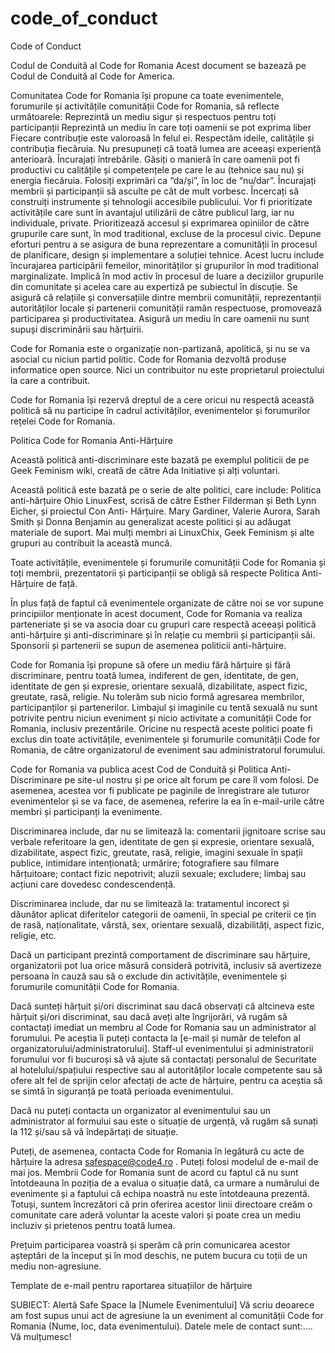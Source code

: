 # code_of_conduct
Code of Conduct

Codul de Conduită al Code for Romania
Acest document se bazează pe Codul de Conduită al Code for America.

Comunitatea Code for Romania își propune ca toate evenimentele, forumurile și activitățile comunității Code for Romania, să reflecte următoarele:
Reprezintă un mediu sigur și respectuos pentru toți participanții
Reprezintă un mediu în care toți oamenii se pot exprima liber
Fiecare contribuție este valoroasă în felul ei. Respectăm ideile, calitățile și contribuția fiecăruia.
Nu presupuneți că toată lumea are aceeași experiență anterioară. Încurajați întrebările. 
Găsiți o manieră în care oamenii pot fi productivi cu calitățile și competențele pe care le au (tehnice sau nu) și energia fiecăruia. Folosiți exprimări ca “da/și”, în loc de “nu/dar”.
Încurajați membrii și participanții să asculte pe cât de mult vorbesc.
Încercați să construiți instrumente și tehnologii accesibile publicului. Vor fi prioritizate activitățile care sunt în avantajul utilizării de către publicul larg, iar nu individuale, private.
Prioritizează accesul și exprimarea opiniilor de către grupurile care sunt, în mod traditional, excluse de la procesul civic.
Depune eforturi pentru a se asigura de buna reprezentare a comunității în procesul de planificare, design și implementare a soluției tehnice. Acest lucru include încurajarea participării femeilor, minorităților și grupurilor în mod traditional marginalizate.
Implică în mod activ în procesul de luare a deciziilor grupurile din   comunitate și acelea care au expertiză pe subiectul în discuție.
Se asigură că relațiile și conversațiile dintre membrii comunității, reprezentanții autorităților locale și partenerii comunității ramân respectuose, promovează participarea și productivitatea.
Asigură un mediu în care oamenii nu sunt supuși discriminării sau hărțuirii.

Code for Romania este o organizație non-partizană, apolitică, și nu se va asocial cu niciun partid politic.
Code for Romania dezvoltă produse informatice open source. Nici un contribuitor nu este proprietarul proiectului la care a contribuit.

Code for Romania își rezervă dreptul de a cere oricui nu respectă această politică să nu participe în cadrul activităților, evenimentelor și forumurilor rețelei Code for Romania.


Politica Code for Romania Anti-Hărțuire

Această politică anti-discriminare este bazată pe exemplul politicii de pe Geek Feminism wiki, creată de către Ada Initiative și alți voluntari.

Această politică este bazată pe o serie de alte politici, care include: Politica anti-hărțuire Ohio LinuxFest, scrisă de către Esther Filderman și Beth Lynn Eicher, și proiectul Con Anti- Hărțuire. Mary Gardiner, Valerie Aurora, Sarah Smith și Donna Benjamin au generalizat aceste politici și au adăugat materiale de suport. Mai mulți membri ai  LinuxChix, Geek Feminism și alte grupuri au contribuit la această muncă.

Toate activitățile, evenimentele și forumurile comunității Code for Romania și toți membrii, prezentatorii și participanții se obligă să respecte Politica Anti-Hărțuire de față. 

În plus față de faptul că evenimentele organizate de către noi se vor supune principiilor menționate în acest document, Code for Romania va realiza parteneriate și se va asocia doar cu grupuri care respectă aceeași politică anti-hărțuire și anti-discriminare și în relație cu membrii și participanții săi. Sponsorii și partenerii se supun de asemenea politicii anti-hărțuire.

Code for Romania își propune să ofere un mediu fără hărțuire și fără discriminare, pentru toată lumea, indiferent de gen, identitate, de gen, identitate de gen și expresie, orientare sexuală, dizabilitate, aspect fizic, greutate, rasă, religie. Nu tolerăm sub nicio formă agresarea membrilor, participanților și partenerilor. Limbajul și imaginile cu tentă sexuală nu sunt potrivite pentru niciun eveniment și nicio activitate a comunității Code for Romania, inclusiv prezentările. Oricine nu respectă aceste politici poate fi exclus din toate activitățile, evenimentele și forumurile comunității Code for Romania, de către organizatorul de eveniment sau administratorul forumului.


Code for Romania va publica acest Cod de Conduită și Politica Anti- Discriminare pe site-ul nostru și pe orice alt forum pe care îl vom folosi. De asemenea, acestea vor fi publicate pe paginile de înregistrare ale tuturor evenimentelor și se va face, de asemenea, referire la ea în e-mail-urile către membri și participanți la evenimente.

Discriminarea include, dar nu se limitează la: comentarii jignitoare scrise sau verbale referitoare la gen, identitate de gen și expresie, orientare sexuală, dizabilitate, aspect fizic, greutate, rasă, religie, imagini sexuale în spații publice, intimidare intenționată; urmărire; fotografiere sau filmare hărțuitoare; contact fizic nepotrivit; aluzii sexuale; excludere; limbaj sau acțiuni care dovedesc condescendență.

Discriminarea include, dar nu se limitează la: tratamentul incorect și dăunător aplicat diferitelor categorii de oamenii, în special pe criterii ce țin de rasă, naționalitate, vârstă, sex, orientare sexuală, dizabilități, aspect fizic, religie, etc.

Dacă un participant prezintă comportament de discriminare sau hărțuire, organizatorii pot lua orice măsură consideră potrivită, inclusiv să avertizeze persoana în cauză sau să o exclude din activitățile, evenimentele și forumurile comunității Code for Romania.

Dacă sunteți hărțuit și/ori discriminat sau dacă observați că altcineva este hărțuit și/ori discriminat, sau dacă aveți alte îngrijorări, vă rugăm să contactați imediat un membru al Code for Romania sau un administrator al forumului. Pe aceștia îi puteți contacta la [e-mail și număr de telefon al organizatorului/administratorului]. Staff-ul evenimentului și administratorii forumului vor fi bucuroși să vă ajute să contactați personalul de Securitate al hotelului/spațiului respective sau al autorităților locale competente sau să ofere alt fel de sprijin celor afectați de acte de hărțuire, pentru ca aceștia să se simtă în siguranță pe toată perioada evenimentului.

Dacă nu puteți contacta un organizator al evenimentului sau un administrator al formului sau este o situație de urgență, vă rugăm să sunați la 112 și/sau să vă îndepărtați de situație.

Puteți, de asemenea, contacta Code for Romania în legătură cu acte de hărțuire la adresa safespace@code4.ro . Puteți folosi modelul de e-mail de mai jos. Membrii Code for Romania sunt de acord cu faptul că nu sunt întotdeauna în poziția de a evalua o situație dată, ca urmare a numărului de evenimente și a faptului că echipa noastră nu este întotdeauna prezentă. Totuși, suntem încrezători că prin oferirea acestor linii directoare creăm o comunitate care aderă voluntar la aceste valori și poate crea un mediu incluziv și prietenos pentru toată lumea.

Prețuim participarea voastră și sperăm că prin comunicarea acestor așteptări de la început și în mod deschis, ne putem bucura cu toții de un mediu non-agresiune. 


Template de e-mail pentru raportarea situațiilor de hărțuire 

SUBIECT: Alertă Safe Space la [Numele Evenimentului]
Vă scriu deoarece am fost supus unui act de agresiune la un eveniment al comunității Code for Romania (Nume, loc, data evenimentului).
Datele mele de contact sunt:….
Vă mulțumesc!


